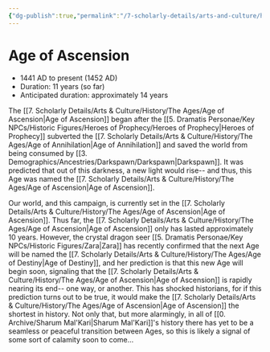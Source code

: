 ```yaml
---
{"dg-publish":true,"permalink":"/7-scholarly-details/arts-and-culture/history/the-ages/age-of-ascension/","noteIcon":""}
---
```


# Age of Ascension

- 1441 AD to present (1452 AD)
- Duration: 11 years (so far)
- Anticipated duration: approximately 14 years

The [[7. Scholarly Details/Arts & Culture/History/The Ages/Age of Ascension\|Age of Ascension]] began after the [[5. Dramatis Personae/Key NPCs/Historic Figures/Heroes of Prophecy/Heroes of Prophecy\|Heroes of Prophecy]] subverted the [[7. Scholarly Details/Arts & Culture/History/The Ages/Age of Annihilation\|Age of Annihilation]] and saved the world from being consumed by [[3. Demographics/Ancestries/Darkspawn/Darkspawn\|Darkspawn]]. It was predicted that out of this darkness, a new light would rise-- and thus, this Age was named the [[7. Scholarly Details/Arts & Culture/History/The Ages/Age of Ascension\|Age of Ascension]]. 

Our world, and this campaign, is currently set in the [[7. Scholarly Details/Arts & Culture/History/The Ages/Age of Ascension\|Age of Ascension]]. Thus far, the [[7. Scholarly Details/Arts & Culture/History/The Ages/Age of Ascension\|Age of Ascension]] only has lasted approximately 10 years. However, the crystal dragon seer [[5. Dramatis Personae/Key NPCs/Historic Figures/Zara\|Zara]] has recently confirmed that the next Age will be named the [[7. Scholarly Details/Arts & Culture/History/The Ages/Age of Destiny\|Age of Destiny]], and her prediction is that this new Age will begin soon, signaling that the [[7. Scholarly Details/Arts & Culture/History/The Ages/Age of Ascension\|Age of Ascension]] is rapidly nearing its end-- one way, or another. This has shocked historians, for if this prediction turns out to be true, it would make the [[7. Scholarly Details/Arts & Culture/History/The Ages/Age of Ascension\|Age of Ascension]] the shortest in history. Not only that, but more alarmingly, in all of [[0. Archive/Sharum Mal'Kari\|Sharum Mal'Kari]]'s history there has yet to be a seamless or peaceful transition between Ages, so this is likely a signal of some sort of calamity soon to come...